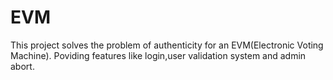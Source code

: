 # EVM
This project solves the problem of authenticity for an EVM(Electronic Voting Machine). Poviding features like login,user validation system and admin abort.
